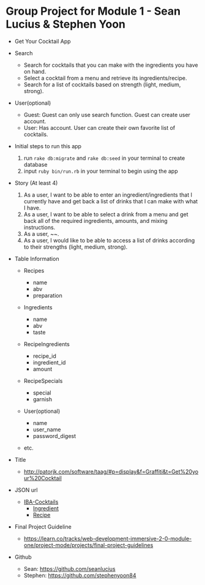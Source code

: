 # Group Project for Module 1 - Sean Lucius & Stephen Yoon

- Get Your Cocktail App

- Search
  - Search for cocktails that you can make with the ingredients you have on hand.
  - Select a cocktail from a menu and retrieve its ingredients/recipe.
  - Search for a list of cocktails based on strength (light, medium, strong).

- User(optional)
  - Guest: Guest can only use search function. Guest can create user account.
  - User: Has account. User can create their own favorite list of cocktails.

- Initial steps to run this app
    1. run `rake db:migrate` and `rake db:seed` in your terminal to create database
    2. input `ruby bin/run.rb` in your terminal to begin using the app

- Story (At least 4)
  1. As a user, I want to be able to enter an ingredient/ingredients that I currently have and get back a list of drinks that I can make with what I have.
  2. As a user, I want to be able to select a drink from a menu and get back all of the required ingredients, amounts, and mixing instructions.
  3. As a user, ~~.
  4. As a user, I would like to be able to access a list of drinks according to their strengths (light, medium, strong).

- Table Information
  - Recipes
    - name
    - abv
    - preparation

  - Ingredients
    - name
    - abv
    - taste

  - RecipeIngredients
    - recipe_id
    - ingredient_id
    - amount

  - RecipeSpecials
    - special
    - garnish

  - User(optional)
    - name
    - user_name
    - password_digest
  - etc.

- Title
  - http://patorjk.com/software/taag/#p=display&f=Graffiti&t=Get%20your%20Cocktail

- JSON url
  - <a href="https://github.com/teijo/iba-cocktails" target="_blank">IBA-Cocktails</a>
    - <a href="https://github.com/teijo/iba-cocktails/blob/master/ingredients.json" target="_blank">Ingredient</a>
    - <a href="https://github.com/teijo/iba-cocktails/blob/master/recipes.json" target="_blank">Recipe</a>

- Final Project Guideline
  - https://learn.co/tracks/web-development-immersive-2-0-module-one/project-mode/projects/final-project-guidelines

- Github
  - Sean: https://github.com/seanlucius
  - Stephen: https://github.com/stephenyoon84
